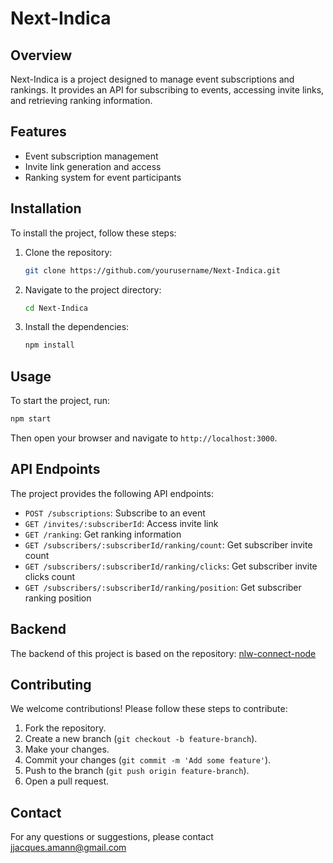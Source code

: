 # Next-Indica

## Overview
Next-Indica is a project designed to manage event subscriptions and rankings. It provides an API for subscribing to events, accessing invite links, and retrieving ranking information.

## Features
- Event subscription management
- Invite link generation and access
- Ranking system for event participants

## Installation
To install the project, follow these steps:

1. Clone the repository:
    ```bash
    git clone https://github.com/yourusername/Next-Indica.git
    ```
2. Navigate to the project directory:
    ```bash
    cd Next-Indica
    ```
3. Install the dependencies:
    ```bash
    npm install
    ```

## Usage
To start the project, run:
```bash
npm start
```
Then open your browser and navigate to `http://localhost:3000`.

## API Endpoints
The project provides the following API endpoints:

- `POST /subscriptions`: Subscribe to an event
- `GET /invites/:subscriberId`: Access invite link
- `GET /ranking`: Get ranking information
- `GET /subscribers/:subscriberId/ranking/count`: Get subscriber invite count
- `GET /subscribers/:subscriberId/ranking/clicks`: Get subscriber invite clicks count
- `GET /subscribers/:subscriberId/ranking/position`: Get subscriber ranking position

## Backend
The backend of this project is based on the repository: [nlw-connect-node](https://github.com/rocketseat-education/nlw-connect-node/)

## Contributing
We welcome contributions! Please follow these steps to contribute:

1. Fork the repository.
2. Create a new branch (`git checkout -b feature-branch`).
3. Make your changes.
4. Commit your changes (`git commit -m 'Add some feature'`).
5. Push to the branch (`git push origin feature-branch`).
6. Open a pull request.

## Contact
For any questions or suggestions, please contact jjacques.amann@gmail.com
